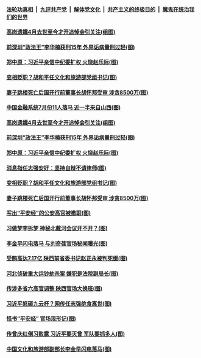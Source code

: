 ####  [法轮功真相](../../../../basic/blob/master/README.md?t=08030102) &nbsp;|&nbsp; [九评共产党](../../../../9ping.md/blob/master/README.md?t=08030102) &nbsp;|&nbsp; [解体党文化](../../../../jtdwh.md/blob/master/README.md?t=08030102)  &nbsp;|&nbsp; [共产主义的终极目的](../../../../gczydzjmd.md/blob/master/README.md?t=08030102) &nbsp;|&nbsp; [魔鬼在统治我们的世界](../../../../mgztzwmdsj.md/blob/master/README.md?t=08030102) 

#### [高岗遗孀4月去世至今才开追悼会引关注(组图)](../pages/p2/941639.md?t=08030102) 

#### [前深圳“政法王”李华楠获刑15年 外界诟病量刑过轻(图)](../pages/p2/941616.md?t=08030102) 

#### [郑中原：习近平亲信中纪委扩权 火烧赵乐际(图)](../pages/p2/941551.md?t=08030102) 


#### [变相贬职？胡和平任文化和旅游部党组书记(图)](../pages/p2/941535.md?t=08030102) 

#### [妻子跳楼死亡后国开行前董事长胡怀邦受审 涉贪8500万(图)](../pages/p2/941500.md?t=08030102) 

#### [中国金融系统7月份11人落马 近一半来自山西(图)](../pages/p2/941651.md?t=08030102) 

#### [高岗遗孀4月去世至今才开追悼会引关注(组图)](../pages/p2/941639.md?t=08030102) 

#### [前深圳“政法王”李华楠获刑15年 外界诟病量刑过轻(图)](../pages/p2/941616.md?t=08030102) 

#### [郑中原：习近平亲信中纪委扩权 火烧赵乐际(图)](../pages/p2/941551.md?t=08030102) 


#### [消息指任志强安好：坚持自辩不请律师(图)](../pages/p2/941569.md?t=08030102) 


#### [变相贬职？胡和平任文化和旅游部党组书记(图)](../pages/p2/941535.md?t=08030102) 

#### [妻子跳楼死亡后国开行前董事长胡怀邦受审 涉贪8500万(图)](../pages/p2/941500.md?t=08030102) 

#### [写出“平安经”的公安高官被撤职(图)](../pages/p2/941463.md?t=08030102) 

#### [习做梦李拆梦 神秘北戴河会议开不开？(图)](../pages/p2/941455.md?t=08030102) 

#### [李金早闪电落马 与刘奇葆官场秘闻曝光(图)](../pages/p2/941422.md?t=08030102) 

#### [受贿高达7.17亿 陕西前省委书记赵正永被判死缓(图)](../pages/p2/941426.md?t=08030102) 

#### [河北侦破重大运钞劫杀案 嫌犯是法院副局长(图)](../pages/p2/941400.md?t=08030102) 

#### [传涉多省六高官调整 陕西官场大换班(图)](../pages/p2/941396.md?t=08030102) 

#### [习近平怒砸九云杯？网传任志强绝食离世(图)](../pages/p2/941333.md?t=08030102) 

#### [怪书“平安经” 官场现形记(图)](../pages/p2/941327.md?t=08030102) 

#### [传曾庆红倒习败露 习近平要灭曾 军队要抓多人(图)](../pages/p2/941344.md?t=08030102) 


#### [中国文化和旅游部副部长李金早闪电落马(图)](../pages/p2/941296.md?t=08030102) 

